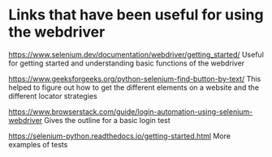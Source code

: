# Links that have been useful for using the webdriver

https://www.selenium.dev/documentation/webdriver/getting_started/
Useful for getting started and understanding basic functions of the webdriver

https://www.geeksforgeeks.org/python-selenium-find-button-by-text/
This helped to figure out how to get the different elements on a website and the different locator strategies

https://www.browserstack.com/guide/login-automation-using-selenium-webdriver
Gives the outline for a basic login test

https://selenium-python.readthedocs.io/getting-started.html
More examples of tests